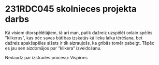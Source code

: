 # 231RDC045 skolnieces projekta darbs
  Kā visiem dtorspēlētājiem, tā arī man, patīk dažreiz uzspēlēt onlain spēlēs "klikerus", kas pēc savas būtības izskatās kā lieka laika tērēšana, bet dažreiz apakšspēles sižets ir tik aizraujošs, ka gribās tomēr pabeigt. Tāpēc es jau sen aizdomājos par "klikera" izveidošanu.

  Nedaudz par izstrādes procesu:
  Vispirms
